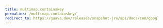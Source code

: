 ```yaml
---
title: multimap.containskey
permalink: /multimap.containskey/
redirect_to: https://guava.dev/releases/snapshot-jre/api/docs/com/google/common/collect/Multimap.html#containsKey-java.lang.Object-
---
```

